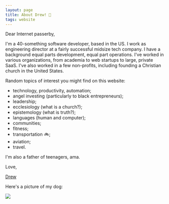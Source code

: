 ```yaml
---
layout: page
title: About Drew! 👋
tags: website
---
```


Dear Internet passerby,

I'm a 40-something software developer, based in the US.  I work as engineering director at a fairly successful midsize tech company.  I have a background equal parts development, equal part operations.  I've worked in various organizations, from academia to web startups to large, private SaaS.  I've also worked in a few non-profits, including founding a Christian church in the United States.

Random topics of interest you might find on this website:

* technology, productivity, automation;
* angel investing (particularly to black entrepreneurs);
* leadership;
* ecclesiology (what is a church?);
* epistemology (what is truth?);
* languages (human and computer);
* communities;
* fitness;
* transportation 🚲;
* aviation;
* travel.

I'm also a father of teenagers, ama.

Love,

[Drew](mailto:website@draines.com?subject=I%20read%20your%20web%20site)

Here's a picture of my dog:

![](https://storage.googleapis.com/drewr-img/dottie-rug-300.png)

